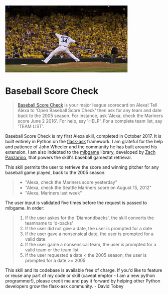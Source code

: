 
![picture](speech_assets/theking.jpg)
# Baseball Score Check

> [Baseball Score Check](https://www.amazon.com/gp/product/B075DL156N?ie=UTF8&ref-suffix=ss_rw) is your major league scorecard on Alexa! Tell Alexa to 'Open Baseball Score Check' then ask for any team and date back to the 2005 season. For instance, ask 'Alexa, check the Mariners score June 2 2016'. For help, say 'HELP'. For a complete team list, say 'TEAM LIST'.

Baseball Score Check is my first Alexa skill, completed in October 2017. It is built entirely in Python on the [flask-ask](https://github.com/johnwheeler/flask-ask) framework. I am grateful for the help and patience of John Wheeler and the community he has built around his extension. I am also indebted to the [mlbgame](https://github.com/panzarino/mlbgame) library, developed by [Zach Panzarino](http://panz.io/), that powers the skill's baseball gamestat retrieval.

This skill permits the user to retrieve the score and winning pitcher for any baseball game played, back to the 2005 season.

> * "Alexa, check the Mariners score yesterday"
> * "Alexa, check the Seattle Mariners score on August 15, 2012"
> * "Alexa, Mariners last week"

The user input is validated five times before the request is passed to mlbgame. In order:

> 1. If the user askes for the 'Diamondbacks', the skill converts the teamname to 'd-backs'
> 2. If the user did not give a date, the user is prompted for a date
> 3. If the user gave a nonsensical date, the user is prompted for a valid date
> 4. If the user game a nonsensical team, the user is prompted for a valid team or the team list
> 5. If the user requested a date < the 2005 season, the user is prompted for a date >= 2005

This skill and its codebase is available free of charge. If you'd like to feature or reuse any part of my code or skill (caveat emptor - I am a new python programmer!), please credit me and pay it forward by helping other Python developers grow the flask-ask community. - David Tobey

